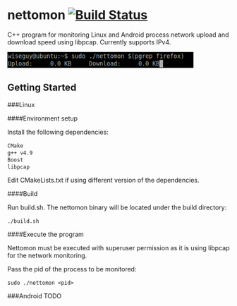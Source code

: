 # nettomon [![Build Status](https://travis-ci.org/zulhilmizainuddin/nettomon.svg?branch=master)](https://travis-ci.org/zulhilmizainuddin/nettomon)
C++ program for monitoring Linux and Android process network upload and download speed using libpcap.
Currently supports IPv4.

<img src="https://github.com/zulhilmizainuddin/nettomon/blob/master/nettomon.gif">

## Getting Started

###Linux

####Environment setup

Install the following dependencies:

    CMake
    g++ v4.9
    Boost
    libpcap
    
Edit CMakeLists.txt if using different version of the dependencies.

####Build

Run build.sh. The nettomon binary will be located under the build directory:

    ./build.sh
    
####Execute the program

Nettomon must be executed with superuser permission as it is using libpcap for the network monitoring.

Pass the pid of the process to be monitored:

    sudo ./nettomon <pid>

###Android
TODO
